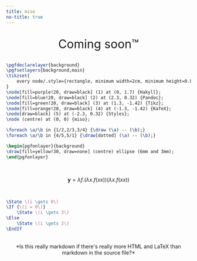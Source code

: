 ```yaml
---
title: miso
no-title: true
---
```


<br/>

<center style="font-size:24pt">Coming soon™</center>

<br/>

```{.tex .tikz}
\pgfdeclarelayer{background}
\pgfsetlayers{background,main}
\tikzset{
	every node/.style={rectangle, minimum width=2cm, minimum height=0.8cm}
}
\node[fill=purple!20, draw=black] (1) at (0, 1.7) {Hakyll};
\node[fill=blue!20, draw=black] (2) at (2.3, 0.32) {Pandoc};
\node[fill=green!20, draw=black] (3) at (1.3, -1.42) {Tikz};
\node[fill=orange!20, draw=black] (4) at (-1.3, -1.42) {KaTeX};
\node[draw=black] (5) at (-2.3, 0.32) {Styles};
\node (centre) at (0, 0) {miso};

\foreach \a/\b in {1/2,2/3,3/4} {\draw (\a) -- (\b);}
\foreach \a/\b in {4/5,5/1} {\draw[dotted] (\a) -- (\b);}

\begin{pgfonlayer}{background}
\draw[fill=yellow!30, draw=none] (centre) ellipse (6mm and 3mm);
\end{pgfonlayer}
```

<br/>

$$\bm y = \lambda f. (\lambda x.f(xx))(\lambda x.f(xx))$$

<br/>

```{.tex .algorithm}
\State \(i \gets 0\)
\If {\(i = 0\)}
	\State \(i \gets 3\)
\Else
	\State \(i \gets 2\)
\EndIf
```

<br/>

<center>
*Is this really markdown if there's really more HTML and LaTeX than markdown in
the source file?*
</center>

<br/>

